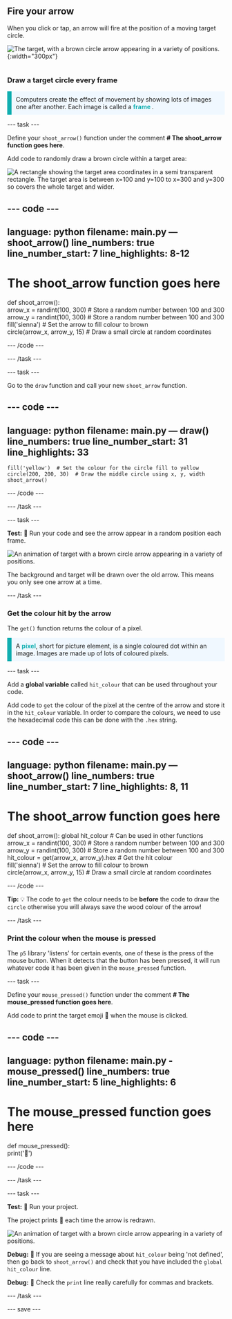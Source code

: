## Fire your arrow

<div style="display: flex; flex-wrap: wrap">
<div style="flex-basis: 200px; flex-grow: 1; margin-right: 15px;">
When you click or tap, an arrow will fire at the position of a moving target circle. 
</div>
<div>

![The target, with a brown circle arrow appearing in a variety of positions.](images/fire_arrow.gif){:width="300px"}

</div>
</div>

### Draw a target circle every frame

<p style="border-left: solid; border-width:10px; border-color: #0faeb0; background-color: aliceblue; padding: 10px;"> Computers create the effect of movement by showing lots of images one after another. Each image is called a <span style="color: #0faeb0; font-weight: bold;"> frame </span>.   
</p>

--- task ---

Define your `shoot_arrow()` function under the comment **# The shoot_arrow function goes here**.

Add code to randomly draw a brown circle within a target area:

![A rectangle showing the target area coordinates in a semi transparent rectangle. The target area is between x=100 and y=100 to x=300 and y=300 so covers the whole target and wider.](images/target_area.png)

--- code ---
---
language: python filename: main.py — shoot_arrow() line_numbers: true line_number_start: 7
line_highlights: 8-12
---
# The shoot_arrow function goes here
def shoot_arrow():   
arrow_x = randint(100, 300)  # Store a random number between 100 and 300    
arrow_y = randint(100, 300)  # Store a random number between 100 and 300    
fill('sienna')  # Set the arrow to fill colour to brown   
circle(arrow_x, arrow_y, 15)  # Draw a small circle at random coordinates

--- /code ---

--- /task ---

--- task ---

Go to the `draw` function and call your new `shoot_arrow` function.

--- code ---
---
language: python filename: main.py — draw() line_numbers: true line_number_start: 31
line_highlights: 33
---

    fill('yellow')  # Set the colour for the circle fill to yellow      
    circle(200, 200, 30)  # Draw the middle circle using x, y, width
    shoot_arrow()

--- /code ---

--- /task ---

--- task ---

**Test:** 🔄 Run your code and see the arrow appear in a random position each frame.

![An animation of target with a brown circle arrow appearing in a variety of positions.](images/fire_arrow.gif)

The background and target will be drawn over the old arrow. This means you only see one arrow at a time.

--- /task ---

### Get the colour hit by the arrow

The `get()` function returns the colour of a pixel.

<p style="border-left: solid; border-width:10px; border-color: #0faeb0; background-color: aliceblue; padding: 10px;">
A <span style="color: #0faeb0; font-weight: bold;">pixel</span>, short for picture element, is a single coloured dot within an image. Images are made up of lots of coloured pixels.
</p>

--- task ---

Add a **global variable** called `hit_colour` that can be used throughout your code.

Add code to `get` the colour of the pixel at the centre of the arrow and store it in the `hit_colour` variable. In order to compare the colours, we need to use the hexadecimal code this can be done with the `.hex` string.

--- code ---
---
language: python filename: main.py — shoot_arrow() line_numbers: true line_number_start: 7
line_highlights: 8, 11
---
# The shoot_arrow function goes here
def shoot_arrow(): global hit_colour  # Can be used in other functions  
arrow_x = randint(100, 300)  # Store a random number between 100 and 300    
arrow_y = randint(100, 300)  # Store a random number between 100 and 300 hit_colour = get(arrow_x, arrow_y).hex  # Get the hit colour     
fill('sienna')  # Set the arrow to fill colour to brown   
circle(arrow_x, arrow_y, 15)  # Draw a small circle at random coordinates

--- /code ---

**Tip:** 💡 The code to `get` the colour needs to be **before** the code to draw the `circle` otherwise you will always save the wood colour of the arrow!

--- /task ---

### Print the colour when the mouse is pressed

The `p5` library 'listens' for certain events, one of these is the press of the mouse button. When it detects that the button has been pressed, it will run whatever code it has been given in the `mouse_pressed` function.

--- task ---

Define your `mouse_pressed()` function under the comment **# The mouse_pressed function goes here**.

Add code to print the target emoji 🎯 when the mouse is clicked.

--- code ---
---
language: python filename: main.py - mouse_pressed() line_numbers: true line_number_start: 5
line_highlights: 6
---

# The mouse_pressed function goes here
def mouse_pressed():    
print('🎯')

--- /code ---

--- /task ---

--- task ---

**Test:** 🔄 Run your project.

The project prints 🎯 each time the arrow is redrawn.

![An animation of target with a brown circle arrow appearing in a variety of positions.](images/fire_arrow.gif)

**Debug:** 🐞 If you are seeing a message about `hit_colour` being 'not defined', then go back to `shoot_arrow()` and check that you have included the `global hit_colour` line.

**Debug:** 🐞 Check the `print` line really carefully for commas and brackets.

--- /task ---

--- save ---
